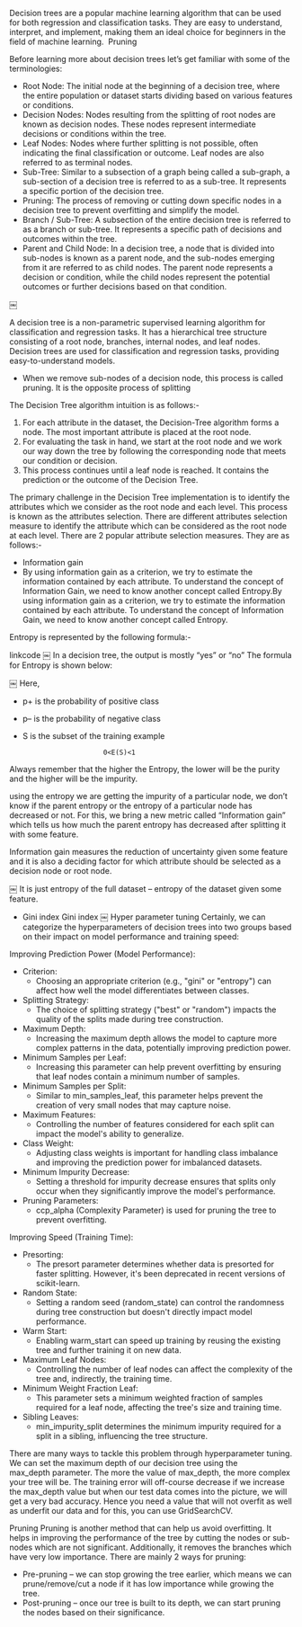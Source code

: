 Decision trees are a popular machine learning algorithm that can be used for both regression and classification tasks. They are easy to understand, interpret, and implement, making them an ideal choice for beginners in the field of machine learning. 
Pruning

Before learning more about decision trees let’s get familiar with some of the terminologies:


* Root Node: The initial node at the beginning of a decision tree, where the entire population or dataset starts dividing based on various features or conditions.
* Decision Nodes: Nodes resulting from the splitting of root nodes are known as decision nodes. These nodes represent intermediate decisions or conditions within the tree.
* Leaf Nodes: Nodes where further splitting is not possible, often indicating the final classification or outcome. Leaf nodes are also referred to as terminal nodes.
* Sub-Tree: Similar to a subsection of a graph being called a sub-graph, a sub-section of a decision tree is referred to as a sub-tree. It represents a specific portion of the decision tree.
* Pruning: The process of removing or cutting down specific nodes in a decision tree to prevent overfitting and simplify the model.
* Branch / Sub-Tree: A subsection of the entire decision tree is referred to as a branch or sub-tree. It represents a specific path of decisions and outcomes within the tree.
* Parent and Child Node: In a decision tree, a node that is divided into sub-nodes is known as a parent node, and the sub-nodes emerging from it are referred to as child nodes. The parent node represents a decision or condition, while the child nodes represent the potential outcomes or further decisions based on that condition.

￼



A decision tree is a non-parametric supervised learning algorithm for classification and regression tasks. It has a hierarchical tree structure consisting of a root node, branches, internal nodes, and leaf nodes. Decision trees are used for classification and regression tasks, providing easy-to-understand models.

* When we remove sub-nodes of a decision node, this process is called pruning. It is the opposite process of splitting

The Decision Tree algorithm intuition is as follows:-
1. For each attribute in the dataset, the Decision-Tree algorithm forms a node. The most important attribute is placed at the root node.
2. For evaluating the task in hand, we start at the root node and we work our way down the tree by following the corresponding node that meets our condition or decision.
3. This process continues until a leaf node is reached. It contains the prediction or the outcome of the Decision Tree.

The primary challenge in the Decision Tree implementation is to identify the attributes which we consider as the root node and each level. This process is known as the attributes selection. There are different attributes selection measure to identify the attribute which can be considered as the root node at each level.
There are 2 popular attribute selection measures. They are as follows:-
* Information gain
* By using information gain as a criterion, we try to estimate the information contained by each attribute. To understand the concept of Information Gain, we need to know another concept called Entropy.By using information gain as a criterion, we try to estimate the information contained by each attribute. To understand the concept of Information Gain, we need to know another concept called Entropy.

Entropy is represented by the following formula:-



linkcode
￼
In a decision tree, the output is mostly “yes” or “no”
The formula for Entropy is shown below:

￼
Here,
* p+ is the probability of positive class
* p– is the probability of negative class
* S is the subset of the training example
  
                          0<E(S)<1
Always remember that the higher the Entropy, the lower will be the purity and the higher will be the impurity.

using the entropy we are getting the impurity of a particular node, we don’t know if the parent entropy or the entropy of a particular node has decreased or not.
For this, we bring a new metric called “Information gain” which tells us how much the parent entropy has decreased after splitting it with some feature.

Information gain measures the reduction of uncertainty given some feature and it is also a deciding factor for which attribute should be selected as a decision node or root node.

￼
It is just entropy of the full dataset – entropy of the dataset given some feature.



* Gini index
Gini index
￼
Hyper parameter tuning
Certainly, we can categorize the hyperparameters of decision trees into two groups based on their impact on model performance and training speed:

Improving Prediction Power (Model Performance):
* Criterion:
    * Choosing an appropriate criterion (e.g., "gini" or "entropy") can affect how well the model differentiates between classes.
* Splitting Strategy:
    * The choice of splitting strategy ("best" or "random") impacts the quality of the splits made during tree construction.
* Maximum Depth:
    * Increasing the maximum depth allows the model to capture more complex patterns in the data, potentially improving prediction power.
* Minimum Samples per Leaf:
    * Increasing this parameter can help prevent overfitting by ensuring that leaf nodes contain a minimum number of samples.
* Minimum Samples per Split:
    * Similar to min_samples_leaf, this parameter helps prevent the creation of very small nodes that may capture noise.
* Maximum Features:
    * Controlling the number of features considered for each split can impact the model's ability to generalize.
* Class Weight:
    * Adjusting class weights is important for handling class imbalance and improving the prediction power for imbalanced datasets.
* Minimum Impurity Decrease:
    * Setting a threshold for impurity decrease ensures that splits only occur when they significantly improve the model's performance.
* Pruning Parameters:
    * ccp_alpha (Complexity Parameter) is used for pruning the tree to prevent overfitting.

Improving Speed (Training Time):
* Presorting:
    * The presort parameter determines whether data is presorted for faster splitting. However, it's been deprecated in recent versions of scikit-learn.
* Random State:
    * Setting a random seed (random_state) can control the randomness during tree construction but doesn't directly impact model performance.
* Warm Start:
    * Enabling warm_start can speed up training by reusing the existing tree and further training it on new data.
* Maximum Leaf Nodes:
    * Controlling the number of leaf nodes can affect the complexity of the tree and, indirectly, the training time.
* Minimum Weight Fraction Leaf:
    * This parameter sets a minimum weighted fraction of samples required for a leaf node, affecting the tree's size and training time.
* Sibling Leaves:
    * min_impurity_split determines the minimum impurity required for a split in a sibling, influencing the tree structure.

There are many ways to tackle this problem through hyperparameter tuning. We can set the maximum depth of our decision tree using the max_depth parameter. The more the value of max_depth, the more complex your tree will be. The training error will off-course decrease if we increase the max_depth value but when our test data comes into the picture, we will get a very bad accuracy. Hence you need a value that will not overfit as well as underfit our data and for this, you can use GridSearchCV.

Pruning
Pruning is another method that can help us avoid overfitting. It helps in improving the performance of the tree by cutting the nodes or sub-nodes which are not significant. Additionally, it removes the branches which have very low importance.
There are mainly 2 ways for pruning:
* Pre-pruning – we can stop growing the tree earlier, which means we can prune/remove/cut a node if it has low importance while growing the tree.
* Post-pruning – once our tree is built to its depth, we can start pruning the nodes based on their significance.

